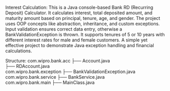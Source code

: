 Interest Calculation:
This is a Java console-based Bank RD (Recurring Deposit) Calculator.
        It calculates interest, total deposited amount, and maturity amount based on principal, tenure, age, and gender.
        The project uses OOP concepts like abstraction, inheritance, and custom exceptions.
        Input validation ensures correct data entry, otherwise a BankValidationException is thrown.
        It supports tenures of 5 or 10 years with different interest rates for male and female customers.
A simple yet effective project to demonstrate Java exception handling and financial calculations.

Structure:
com.wipro.bank.acc
    ├── Account.java         
    ├── RDAccount.java      
com.wipro.bank.exception
    ├── BankValidationException.java  
com.wipro.bank.service
    ├── BankService.java    
com.wipro.bank.main
    ├── MainClass.java  
